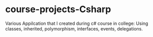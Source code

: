 # course-projects-Csharp
Various Appilcation that I created during c# course in college:
Using classes, inherited, polymorphism, interfaces, events, delegations.
